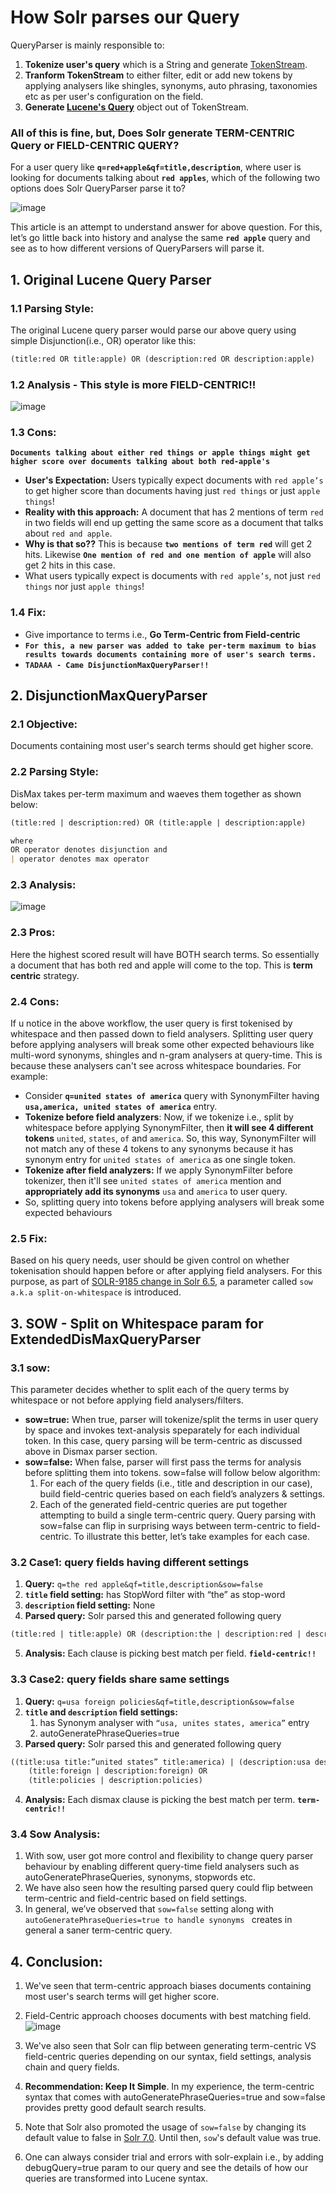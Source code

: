 # How Solr parses our Query

QueryParser is mainly responsible to:
1. **Tokenize user's query** which is a String and generate [TokenStream](https://github.com/apache/lucene-solr/blob/master/lucene/core/src/java/org/apache/lucene/analysis/TokenStream.java).
2. **Tranform TokenStream** to either filter, edit or add new tokens by applying analysers like shingles, synonyms, auto phrasing, taxonomies etc as per user's configuration on the field. 
3. **Generate [Lucene's Query](https://github.com/apache/lucene-solr/blob/master/lucene/core/src/java/org/apache/lucene/search/Query.java)** object out of TokenStream.

### All of this is fine, but, **Does Solr generate TERM-CENTRIC Query or FIELD-CENTRIC QUERY?**
For a user query like **`q=red+apple&qf=title,description`**, where user is looking for documents talking about **`red apples`**, which of the following two options does Solr QueryParser parse it to?

![image](https://user-images.githubusercontent.com/22542670/41504841-8fb771aa-7218-11e8-9b06-a83a6dceca70.png)

This article is an attempt to understand answer for above question. For this, let’s go little back into history and analyse  the same **`red apple`** query and see as to how different versions of QueryParsers will parse it.

## 1. Original Lucene Query Parser

### 1.1 Parsing Style:
The original Lucene query parser would parse our above query using simple Disjunction(i.e., OR) operator like this:
```markdown
(title:red OR title:apple) OR (description:red OR description:apple)
```

### 1.2 Analysis - This style is more FIELD-CENTRIC!!
![image](https://user-images.githubusercontent.com/22542670/41508567-a4c539a0-7264-11e8-9503-5a2933fa2f60.png)

### 1.3 Cons: 
**`Documents talking about either red things or apple things might get higher score over documents talking about both red-apple's`**
- **User's Expectation:** Users typically expect documents with ```red apple’s``` to get higher score than documents having just ```red things``` or just ```apple things```! 
- **Reality with this approach:** A document that has 2 mentions of term ```red``` in two fields will end up getting the same score as a document that talks about ```red and apple```. 
- **Why is that so??** This is because **`two mentions of term red`** will get 2 hits. Likewise **`One mention of red and one mention of apple`** will also get 2 hits in this case.
- What users typically expect is documents with ```red apple’s```, not just ```red things``` nor just ```apple things```! 

### 1.4 Fix: 
- Give importance to terms i.e., **Go Term-Centric from Field-centric**
- **`For this, a new parser was added to take per-term maximum to bias results towards documents containing more of user's search terms.`**
- **`TADAAA - Came DisjunctionMaxQueryParser!!`**

## 2. DisjunctionMaxQueryParser

### 2.1 Objective:
Documents containing most user's search terms should get higher score.

### 2.2 Parsing Style:
DisMax takes per-term maximum and waeves them together as shown below: 
```markdown
(title:red | description:red) OR (title:apple | description:apple)

where
OR operator denotes disjunction and
| operator denotes max operator
```

### 2.3 Analysis:
![image](https://user-images.githubusercontent.com/22542670/41509173-97516c68-726d-11e8-841a-c04874715560.png)

### 2.3 Pros:
Here the highest scored result will have BOTH search terms. So essentially a document that has both red and apple will come to the top. This is **term centric** strategy.

### 2.4 Cons:
If u notice in the above workflow, the user query is first tokenised by whitespace and then passed down to field analysers. Splitting user query before applying analysers will break some other expected behaviours like multi-word synonyms, shingles and n-gram analysers at query-time. This is because these analysers can't see across whitespace boundaries. For example:
- Consider **`q=united states of america`** query with SynonymFilter having **`usa,america, united states of america`** entry.
- **Tokenize before field analyzers**:  Now, if we tokenize i.e., split by whitespace before applying SynonymFilter, then **it will see 4 different tokens** ```united```, ```states```, ```of``` and ```america```. So, this way, SynonymFilter will not match any of these 4 tokens to any synonyms because it has synonym entry for ```united states of america``` as one single token.
- **Tokenize after field analyzers:** If we apply SynonymFilter before tokenizer, then it'll see ```united states of america``` mention and **appropriately add its synonyms** ```usa``` and ```america``` to user query.
- So, splitting query into tokens before applying analysers will break some expected behaviours

### 2.5 Fix:
Based on his query needs, user should be given control on whether tokenisation should happen before or after applying field analysers. For this purpose, as part of [SOLR-9185 change in Solr 6.5](https://lucene.apache.org/solr/guide/6_6/the-extended-dismax-query-parser.html#TheExtendedDisMaxQueryParser-ThesowParameter),  a parameter called ```sow a.k.a split-on-whitespace``` is introduced.

## 3. SOW - Split on Whitespace param for ExtendedDisMaxQueryParser

### 3.1 sow:
This parameter decides whether to split each of the query terms by whitespace or not before applying field analysers/filters.
- **sow=true:** When true, parser will tokenize/split the terms in user query by space and invokes text-analysis speparately for each individual token. In this case, query parsing will be term-centric as discussed above in Dismax parser section.
- **sow=false:** When false, parser will first pass the terms for analysis before splitting them into tokens. sow=false will follow below algorithm:
    1.	For each of the query fields (i.e., title and description in our case), build field-centric queries based on each field’s analyzers & settings.
    2.	Each of the generated field-centric queries are put together attempting to build a single term-centric query.
Query parsing with sow=false can flip in surprising ways between term-centric to field-centric. To illustrate this better, let’s take examples for each case.

### 3.2 Case1: query fields having different settings
1. **Query:** ```q=the red apple&qf=title,description&sow=false```
2. **```title``` field setting:** has StopWord filter with “the” as stop-word
3. **```description``` field setting:** None
4. **Parsed query:**  Solr parsed this and generated following query
```markdown
(title:red | title:apple) OR (description:the | description:red | description:apple)
```
5. **Analysis:** Each clause is picking best match per field. **`field-centric!!`**

### 3.3 Case2: query fields share same settings
1. **Query:** ```q=usa foreign policies&qf=title,description&sow=false```
2. **```title``` and ```description``` field settings:**
    1. has Synonym analyser with `“usa, unites states, america”` entry
    2. autoGeneratePhraseQueries=true
3. **Parsed query:** Solr parsed this and generated following query
```markdown
((title:usa title:”united states” title:america) | (description:usa description:”united states” description:america)) OR
    (title:foreign | description:foreign) OR
    (title:policies | description:policies)
```
4. **Analysis:** Each dismax clause is picking the best match per term. **`term-centric!!`**

### 3.4 Sow Analysis:
1. With sow, user got more control and flexibility to change query parser behaviour by enabling different query-time field analysers such as autoGeneratePhraseQueries, synonyms, stopwords etc.
2. We have also seen how the resulting parsed query could flip between term-centric and field-centric based on field settings.
3. In general, we’ve observed that ```sow=false``` setting along with ```autoGeneratePhraseQueries=true to handle synonyms ``` creates in general a saner term-centric query.
 
## 4. Conclusion:
1. We've seen that term-centric approach biases documents containing most user's search terms will get higher score.
2. Field-Centric approach chooses documents with best matching field.
![image](https://user-images.githubusercontent.com/22542670/41510228-720897fe-727e-11e8-9361-d3d94ea889ec.png)

3. We've also seen that Solr can flip between generating term-centric VS field-centric queries depending on our syntax, field settings, analysis chain and query fields.
4. **Recommendation: Keep It Simple**. In my experience, the term-centric syntax that comes with autoGeneratePhraseQueries=true and sow=false provides pretty good default search results. 
5. Note that Solr also promoted the usage of `sow=false` by changing its default value to false in [Solr 7.0](https://lucene.apache.org/solr/guide/7_0/major-changes-in-solr-7.html). Until then, `sow`'s default value was true.
5. One can always consider trial and errors with solr-explain i.e., by adding debugQuery=true
param to our query and see the details of how our queries are transformed into Lucene syntax.
